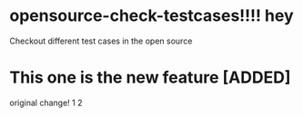 # opensource-check-testcases!!!! hey
Checkout different test cases in the open source

# This one is the new feature [ADDED]


original change!
1
2
